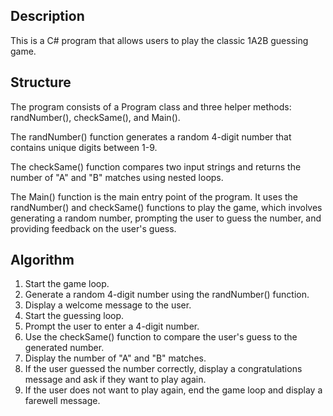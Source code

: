 ## Description
This is a C# program that allows users to play the classic 1A2B guessing game.

## Structure
The program consists of a Program class and three helper methods: randNumber(), checkSame(), and Main().

The randNumber() function generates a random 4-digit number that contains unique digits between 1-9.

The checkSame() function compares two input strings and returns the number of "A" and "B" matches using nested loops.

The Main() function is the main entry point of the program. It uses the randNumber() and checkSame() functions to play the game, which involves generating a random number, prompting the user to guess the number, and providing feedback on the user's guess.

## Algorithm
1. Start the game loop.
2. Generate a random 4-digit number using the randNumber() function.
3. Display a welcome message to the user.
4. Start the guessing loop.
5. Prompt the user to enter a 4-digit number.
6. Use the checkSame() function to compare the user's guess to the generated number.
7. Display the number of "A" and "B" matches.
8. If the user guessed the number correctly, display a congratulations message and ask if they want to play again.
9. If the user does not want to play again, end the game loop and display a farewell message.

